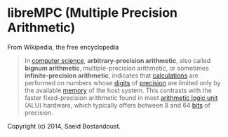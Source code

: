 # libreMPC (Multiple Precision Arithmetic)

From Wikipedia, the free encyclopedia

> In [computer science](https://en.wikipedia.org/wiki/Computer_science "Computer science"), **arbitrary-precision arithmetic**, also called **bignum arithmetic**, multiple-precision arithmetic, or sometimes **infinite-precision arithmetic**, indicates that [calculations](https://en.wikipedia.org/wiki/Calculation "Calculation") are performed on numbers whose [digits](https://en.wikipedia.org/wiki/Numerical_digit "Numerical digit") of [precision](https://en.wikipedia.org/wiki/Precision_(arithmetic) "Precision (arithmetic)") are limited only by the available [memory](https://en.wikipedia.org/wiki/Memory_(computers) "Memory (computers)") of the host system. This contrasts with the faster fixed-precision arithmetic found in most [arithmetic logic unit](https://en.wikipedia.org/wiki/Arithmetic_logic_unit "Arithmetic logic unit") (ALU) hardware, which typically offers between 8 and 64 [bits](https://en.wikipedia.org/wiki/Bit "Bit") of precision.

Copyright (c) 2014, Saeid Bostandoust.

